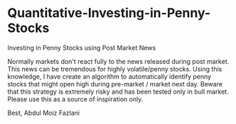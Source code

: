 # Quantitative-Investing-in-Penny-Stocks
Investing in Penny Stocks using Post Market News

Normally markets don't react fully to the news released during post market. This news can be tremendous for highly volatile/penny stocks. Using this knowledge, I have create an algorithm to automatically identify penny stocks that might open high during pre-market / market next day. Beware that this strategy is extremely risky and has been tested only in bull market. Please use this as a source of inspiration only.

Best,
Abdul Moiz Fazlani
